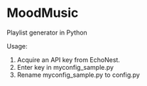 MoodMusic
=========

Playlist generator in Python

Usage:

1. Acquire an API key from EchoNest.
2. Enter key in myconfig_sample.py
3. Rename myconfig_sample.py to config.py


